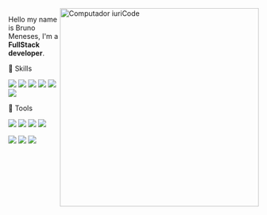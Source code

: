 <img src="https://raw.githubusercontent.com/MicaelliMedeiros/micaellimedeiros/master/image/computer-illustration.png" min-width="400px" max-width="400px" width="400px" align="right" alt="Computador iuriCode">

<p align="left"> 

Hello my name is Bruno Meneses, I'm a <strong>FullStack developer</strong>. 
</p>

<p align="left">
  🦄  Skills
</p>
<p align="left">
  <img src="https://icon-icons.com/icons2/2108/PNG/34/javascript_icon_130900.png"/>
  
  <img src="https://icon-icons.com/icons2/2107/PNG/72/file_type_typescript_official_icon_130107.png" />

  <img src="https://icon-icons.com/icons2/2415/PNG/72/nodejs_plain_logo_icon_146409.png"/>
  
  <img src="https://icon-icons.com/icons2/2415/PNG/72/react_original_logo_icon_146374.png"/>
  
  <img src="https://icon-icons.com/icons2/2667/PNG/72/folder_postgres_icon_161286.png"/>
  
  <img src="https://icon-icons.com/icons2/2415/PNG/72/mongodb_original_logo_icon_146424.png"/>
</p>  


<p align="left">
  💼  Tools
</p>

<p align="left">
  <img src="https://icon-icons.com/icons2/2107/PNG/72/file_type_vscode_icon_130084.png"/>
  
  <img src="https://icon-icons.com/icons2/2107/PNG/72/file_type_git_icon_130581.png"/>
  
  <img src="https://icon-icons.com/icons2/836/PNG/72/Trello_icon-icons.com_66775.png" />

  <img src="https://icon-icons.com/icons2/2429/PNG/72/figma_logo_icon_147289.png"/>
</p>  

<p align="left">
  <a href="https://www.instagram.com/brunomenesesdev/" alt="Instagram">
  <img src="https://img.shields.io/badge/-Instagram-DF0174?style=for-the-badge&logo=instagram&logoColor=white&link=https://www.instagram.com/iuricoding/"/></a>
  
  <a href="https://www.linkedin.com/in/bruno-meneses-4a96661a7" alt="Linkedin">
  <img src="https://img.shields.io/badge/-Linkedin-0e76a8?style=for-the-badge&logo=Linkedin&logoColor=white&link=https://www.linkedin.com/in/iuricode" /></a>

  <a href="https://www.facebook.com/o2brunomeneses/" alt="Facebook">
  <img src="https://img.shields.io/badge/-Facebook-3b5998?style=for-the-badge&logo=facebook&logoColor=white&link=https://www.facebook.com/exudojazz/"/></a>
</p>  
